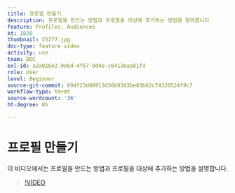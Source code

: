 ```yaml
---
title: 프로필 만들기
description: 프로필을 만드는 방법과 프로필을 대상에 추가하는 방법을 알아봅니다.
feature: Profiles, Audiences
kt: 1820
thumbnail: 25277.jpg
doc-type: feature video
activity: use
team: DOC
exl-id: a2a816e2-9e6d-4f67-9d4e-c6413eaa81f4
role: User
level: Beginner
source-git-commit: 89df23d00913d36b93d3be03b62c74320524f9c7
workflow-type: tm+mt
source-wordcount: '36'
ht-degree: 8%

---
```


# 프로필 만들기

이 비디오에서는 프로필을 만드는 방법과 프로필을 대상에 추가하는 방법을 설명합니다.

>[!VIDEO](https://video.tv.adobe.com/v/25277/?quality=12&learn=on)
